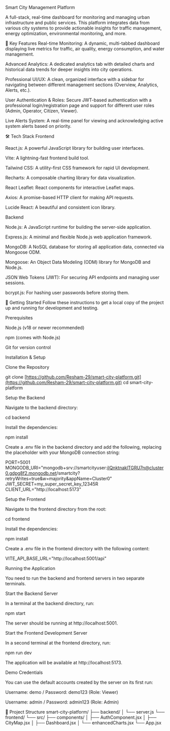 Smart City Management Platform

A full-stack, real-time dashboard for monitoring and managing urban infrastructure and public services. This platform integrates data from various city systems to provide actionable insights for traffic management, energy optimization, environmental monitoring, and more.

🌟 Key Features
Real-time Monitoring: A dynamic, multi-tabbed dashboard displaying live metrics for traffic, air quality, energy consumption, and water management.

Advanced Analytics: A dedicated analytics tab with detailed charts and historical data trends for deeper insights into city operations.

Professional UI/UX: A clean, organized interface with a sidebar for navigating between different management sections (Overview, Analytics, Alerts, etc.).

User Authentication & Roles: Secure JWT-based authentication with a professional login/registration page and support for different user roles (Admin, Operator, Citizen, Viewer).

Live Alerts System: A real-time panel for viewing and acknowledging active system alerts based on priority.

🛠️ Tech Stack
Frontend

React.js: A powerful JavaScript library for building user interfaces.

Vite: A lightning-fast frontend build tool.

Tailwind CSS: A utility-first CSS framework for rapid UI development.

Recharts: A composable charting library for data visualization.

React Leaflet: React components for interactive Leaflet maps.

Axios: A promise-based HTTP client for making API requests.

Lucide React: A beautiful and consistent icon library.

Backend

Node.js: A JavaScript runtime for building the server-side application.

Express.js: A minimal and flexible Node.js web application framework.

MongoDB: A NoSQL database for storing all application data, connected via Mongoose ODM.

Mongoose: An Object Data Modeling (ODM) library for MongoDB and Node.js.

JSON Web Tokens (JWT): For securing API endpoints and managing user sessions.

bcrypt.js: For hashing user passwords before storing them.

🚀 Getting Started
Follow these instructions to get a local copy of the project up and running for development and testing.

Prerequisites

Node.js (v18 or newer recommended)

npm (comes with Node.js)

Git for version control

Installation & Setup

Clone the Repository

git clone [https://github.com/Resham-29/smart-city-platform.git](https://github.com/Resham-29/smart-city-platform.git)
cd smart-city-platform

Setup the Backend

Navigate to the backend directory:

cd backend

Install the dependencies:

npm install

Create a .env file in the backend directory and add the following, replacing the placeholder with your MongoDB connection string:

PORT=5001
MONGODB_URI="mongodb+srv://smartcityuser:iIQnktnaklTGRU7n@cluster0.gdpg8f2.mongodb.net/smartcity?retryWrites=true&w=majority&appName=Cluster0"
JWT_SECRET=my_super_secret_key_12345R
CLIENT_URL="http://localhost:5173"

Setup the Frontend

Navigate to the frontend directory from the root:

cd frontend

Install the dependencies:

npm install

Create a .env file in the frontend directory with the following content:

VITE_API_BASE_URL="http://localhost:5001/api"

Running the Application

You need to run the backend and frontend servers in two separate terminals.

Start the Backend Server

In a terminal at the backend directory, run:

npm start

The server should be running at http://localhost:5001.

Start the Frontend Development Server

In a second terminal at the frontend directory, run:

npm run dev

The application will be available at http://localhost:5173.

Demo Credentials

You can use the default accounts created by the server on its first run:

Username: demo / Password: demo123 (Role: Viewer)

Username: admin / Password: admin123 (Role: Admin)

📂 Project Structure
smart-city-platform/
├── backend/
│   └── server.js
└── frontend/
    └── src/
        ├── components/
        │   ├── AuthComponent.jsx
        │   ├── CityMap.jsx
        │   ├── Dashboard.jsx
        │   └── enhancedCharts.jsx
        └── App.jsx

